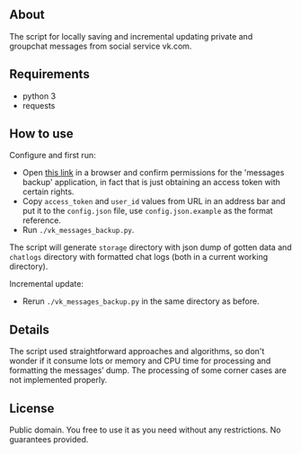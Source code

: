 ## About

The script for locally saving and incremental updating private and groupchat messages from social service vk.com.

## Requirements

* python 3
* requests

## How to use

Configure and first run:

* Open [this link](https://oauth.vk.com/authorize?client_id=5048703&redirect_uri=https://oauth.vk.com/blank.html&display=page&scope=offline,messages&response_type=token&v=5.37) in a browser and confirm permissions for the 'messages backup' application, in fact that is just obtaining an access token with certain rights.
* Copy `access_token` and `user_id` values from URL in an address bar and put it to the `config.json` file, use `config.json.example` as the format reference.
* Run `./vk_messages_backup.py`.

The script will generate `storage` directory with json dump of gotten data and `chatlogs` directory with formatted chat logs (both in a current working directory).

Incremental update:

* Rerun `./vk_messages_backup.py` in the same directory as before.

## Details

The script used straightforward approaches and algorithms, so don't wonder if it consume lots or memory and CPU time for processing and formatting the messages’ dump. The processing of some corner cases are not implemented properly.

## License

Public domain. You free to use it as you need without any restrictions. No guarantees provided.
